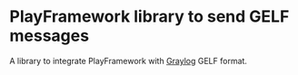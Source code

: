 # PlayFramework library to send GELF messages

A library to integrate PlayFramework with [Graylog](https://www.graylog.org) GELF format.

